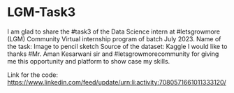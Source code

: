 # LGM-Task3
I am glad to share the #task3 of the Data Science intern at #letsgrowmore (LGM) Community Virtual internship program of batch July 2023.
Name of the task: Image to pencil sketch
Source of the dataset: Kaggle
I would like to thanks #Mr. Aman Kesarwani sir and #letsgrowmorecommunity for giving me this opportunity and platform to show case my skills.

Link for the code: https://www.linkedin.com/feed/update/urn:li:activity:7080571661011333120/
